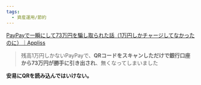 ```yaml
---
tags:
  - 資産運用/節約
---
```

[PayPayで一瞬にして73万円を騙し取られた話（1万円しかチャージしてなかったのに）｜Appliss](https://note.com/appliss/n/n419dcf130240)

>残高1万円しかないPayPayで、**QRコードをスキャンしただけで銀行口座から73万円が勝手に引き出され**、無くなってしまいました

**安易にQRを読み込んではいけない。**

